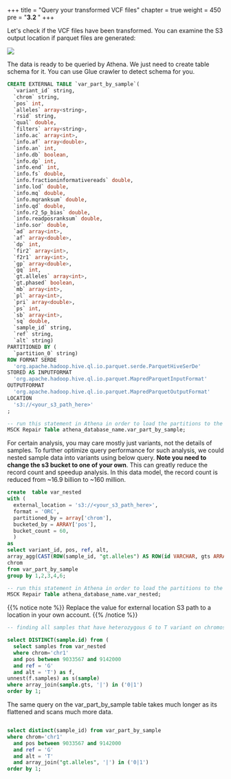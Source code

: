 +++
title = "Query your transformed VCF files"
chapter = true
weight = 450
pre = "<b>3.2 </b>"
+++

Let's check if the VCF files have been transformed. You can examine the S3 output location if parquet files are generated: 

![](/images/parquet_output.png)

The data is ready to be queried by Athena. We just need to create table schema for it. You can use Glue crawler to detect schema for you.

```SQL
CREATE EXTERNAL TABLE `var_part_by_sample`(
  `variant_id` string, 
  `chrom` string, 
  `pos` int, 
  `alleles` array<string>, 
  `rsid` string, 
  `qual` double, 
  `filters` array<string>, 
  `info.ac` array<int>, 
  `info.af` array<double>, 
  `info.an` int, 
  `info.db` boolean, 
  `info.dp` int, 
  `info.end` int, 
  `info.fs` double, 
  `info.fractioninformativereads` double, 
  `info.lod` double, 
  `info.mq` double, 
  `info.mqranksum` double, 
  `info.qd` double, 
  `info.r2_5p_bias` double, 
  `info.readposranksum` double, 
  `info.sor` double, 
  `ad` array<int>, 
  `af` array<double>, 
  `dp` int, 
  `fir2` array<int>, 
  `f2r1` array<int>, 
  `gp` array<double>, 
  `gq` int, 
  `gt.alleles` array<int>, 
  `gt.phased` boolean, 
  `mb` array<int>, 
  `pl` array<int>, 
  `pri` array<double>, 
  `ps` int, 
  `sb` array<int>, 
  `sq` double, 
  `sample_id` string, 
  `ref` string, 
  `alt` string)
PARTITIONED BY ( 
  `partition_0` string)
ROW FORMAT SERDE 
  'org.apache.hadoop.hive.ql.io.parquet.serde.ParquetHiveSerDe' 
STORED AS INPUTFORMAT 
  'org.apache.hadoop.hive.ql.io.parquet.MapredParquetInputFormat' 
OUTPUTFORMAT 
  'org.apache.hadoop.hive.ql.io.parquet.MapredParquetOutputFormat'
LOCATION
  's3://<your_s3_path_here>'
;

-- run this statement in Athena in order to load the partitions to the external table
MSCK Repair Table athena_database_name.var_part_by_sample;

```


For certain analysis, you may care mostly just variants, not the details of samples. To further optimize query performance for such analysis, we could nested sample data into variants using below query. **Note you need to change the s3 bucket to one of your own**.
This can greatly reduce the record count and speedup analysis. In this data model, the record count is reduced from ~16.9 billion to ~160 million.


```SQL
create  table var_nested
with (
  external_location = 's3://<your_s3_path_here>',
  format = 'ORC',
  partitioned_by = array['chrom'],
  bucketed_by = ARRAY['pos'], 
  bucket_count = 60,
  )
as
select variant_id, pos, ref, alt,  
array_agg(CAST(ROW(sample_id, "gt.alleles") AS ROW(id VARCHAR, gts ARRAY(INTEGER)))) as samples,
chrom
from var_part_by_sample 
group by 1,2,3,4,6;

-- run this statement in Athena in order to load the partitions to the external table
MSCK Repair Table athena_database_name.var_nested;

```

{{% notice note %}}
Replace the value for external location S3 path to a location in your own account. 
{{% /notice %}}



```SQL
-- finding all samples that have heterozygous G to T variant on chromosome 1 between two positions 9033567 and 9142000

select DISTINCT(sample.id) from (
  select samples from var_nested 
  where chrom='chr1' 
  and pos between 9033567 and 9142000
  and ref = 'G'
  and alt = 'T') as f, 
unnest(f.samples) as s(sample)
where array_join(sample.gts, '|') in ('0|1') 
order by 1;
```

The same query on the var_part_by_sample table takes much longer as its flattened and scans much more data. 

```SQL

select distinct(sample_id) from var_part_by_sample
where chrom='chr1' 
  and pos between 9033567 and 9142000
  and ref = 'G'
  and alt = 'T'
  and array_join("gt.alleles", '|') in ('0|1') 
order by 1;
```
